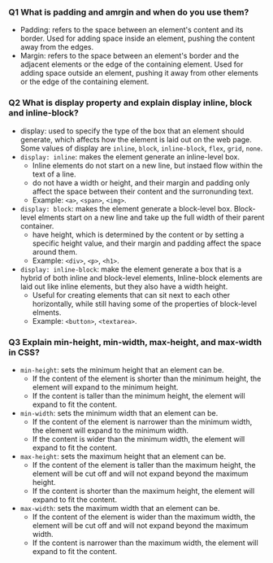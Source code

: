 ### Q1 What is padding and amrgin and when do you use them?
- Padding: refers to the space between an element's content and its border. Used for adding space inside an element, pushing the content away from the edges.
- Margin: refers to the space between an element's border and the adjacent elements or the edge of the containing element. Used for adding space outside an element, pushing it away from other elements or the edge of the containing element.

### Q2 What is display property and explain display inline, block and inline-block?
- display: used to specify the type of the box that an element should generate, which affects how the element is laid out on the web page. Some values of display are `inline`, `block`, `inline-block`, `flex`, `grid`, `none`.
- `display: inline`: makes the element generate an inline-level box. 
    - Inline elements do not start on a new line, but instaed flow within the text of a line.
    - do not have a width or height, and their margin and padding only affect the space between their content and the surronunding text. 
    - Example: `<a>`, `<span>`, `<img>`.
- `display: block`: makes the element generate a block-level box. Block-level elments start on a new line and take up the full width of their parent container.
    - have height, which is determined by the content or by setting a specific height value, and their margin and padding affect the space around them.
    - Example: `<div>`, `<p>`, `<h1>`.
- `display: inline-block`: make the element generate a box that is a hybrid of both inline and block-level elements, Inline-block elements are laid out like inline elements, but they also have a width height.
    - Useful for creating elements that can sit next to each other horizontally, while still having some of the properties of block-level elments.
    - Example: `<button>`, `<textarea>`.

### Q3 Explain min-height, min-width, max-height, and max-width in CSS?
- `min-height`: sets the minimum height that an element can be. 
    - If the content of the element is shorter than the minimum height, the element will expand to the minimum height. 
    - If the content is taller than the minimum height, the element will expand to fit the content.
- `min-width`: sets the minimum width that an element can be.
    - If the content of the element is narrower than the minimum width, the element will expand to the minimum width.
    - If the content is wider than the minimum width, the element will expand to fit the content.
- `max-height`: sets the maximum height that an element can be.
    -  If the content of the element is taller than the maximum height, the element will be cut off and will not expand beyond the maximum height.
    -  If the content is shorter than the maximum height, the element will expand to fit the content.
- `max-width`: sets the maximum width that an element can be.
    - If the content of the element is wider than the maximum width, the element will be cut off and will not expand beyond the maximum width.
    -  If the content is narrower than the maximum width, the element will expand to fit the content.